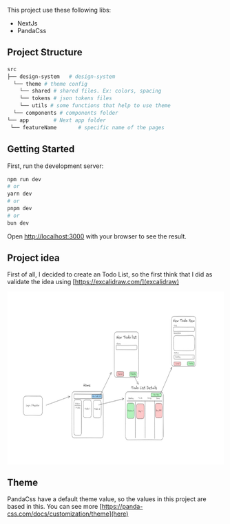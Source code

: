 This project use these following libs:

- NextJs
- PandaCss


## Project Structure

```sh
src
├── design-system   # design-system
  └── theme # theme config
    └── shared # shared files. Ex: colors, spacing
    └── tokens # json tokens files
    └── utils # some functions that help to use theme
  └── components # components folder
└── app        # Next app folder
 └── featureName       # specific name of the pages
```

## Getting Started

First, run the development server:

```bash
npm run dev
# or
yarn dev
# or
pnpm dev
# or
bun dev
```

Open [http://localhost:3000](http://localhost:3000) with your browser to see the result.

## Project idea

First of all, I decided to create an Todo List, so the first think that I did as validate the idea using [https://excalidraw.com/](excalidraw)

<div>
  <img align="center" alt="excalidraw mockup" height="400" width="600" src="https://github.com/viniarruda/todo-list/blob/main/public/excalidraw_mockup.jpeg">
</div>



## Theme 

PandaCss have a default theme value, so the values in this project are based in this. You can see more [https://panda-css.com/docs/customization/theme](here)